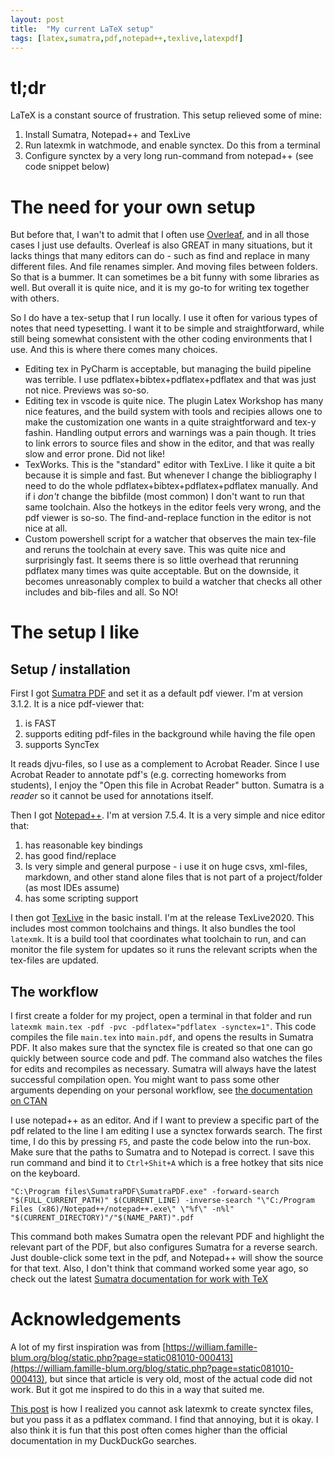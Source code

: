 ```yaml
---
layout: post
title:  "My current LaTeX setup"
tags: [latex,sumatra,pdf,notepad++,texlive,latexpdf]
---
```


# tl;dr
LaTeX is a constant source of frustration. This setup relieved some of mine:

1. Install Sumatra, Notepad++ and TexLive
2. Run latexmk in watchmode, and enable synctex. Do this from a terminal
3. Configure synctex by a very long run-command from notepad++ (see code snippet below)

# The need for your own setup
But before that, I wan't to admit that I often use [Overleaf](https://overleaf.com/), and in all those cases I just use defaults. Overleaf is also GREAT in many situations, but it lacks things that many editors can do - such as find and replace in many different files. And file renames simpler. And moving files between folders. So that is a bummer. It can sometimes be a bit funny with some libraries as well. But overall it is quite nice, and it is my go-to for writing tex together with others.

So I do have a tex-setup that I run locally. I use it often for various types of notes that need typesetting. I want it to be simple and straightforward, while still being somewhat consistent with the other coding environments that I use. And this is where there comes many choices.

- Editing tex in PyCharm is acceptable, but managing the build pipeline was terrible. I use pdflatex+bibtex+pdflatex+pdflatex and that was just not nice. Previews was so-so.
- Editing tex in vscode is quite nice. The plugin Latex Workshop has many nice features, and the build system with tools and recipies allows one to make the customization one wants in a quite straightforward and tex-y fashin. Handling output errors and warnings was a pain though. It tries to link errors to source files and show in the editor, and that was really slow and error prone. Did not like!
- TexWorks. This is the "standard" editor with TexLive. I like it quite a bit because it is simple and fast. But whenever I change the bibliography I need to do the whole pdflatex+bibtex+pdflatex+pdflatex manually. And if i *don't* change the bibfilde (most common) I don't want to run that same toolchain. Also the hotkeys in the editor feels very wrong, and the pdf viewer is so-so. The find-and-replace function in the editor is not nice at all.
- Custom powershell script for a watcher that observes the main tex-file and reruns the toolchain at every save. This was quite nice and surprisingly fast. It seems there is so little overhead that rerunning pdflatex many times was quite acceptable. But on the downside, it becomes unreasonably complex to build a watcher that checks all other includes and bib-files and all. So NO!

# The setup I like

## Setup / installation

First I got [Sumatra PDF](https://www.sumatrapdfreader.org/) and set it as a default pdf viewer. I'm at version 3.1.2. It is a nice pdf-viewer that:

1. is FAST
2. supports editing pdf-files in the background while having the file open
3. supports SyncTex

It reads djvu-files, so I use as a complement to Acrobat Reader. Since I use Acrobat Reader to annotate pdf's (e.g. correcting homeworks from students), I enjoy the "Open this file in Acrobat Reader" button. Sumatra is a *reader* so it cannot be used for annotations itself.


Then I got [Notepad++](https://notepad-plus-plus.org/). I'm at version 7.5.4. It is a very simple and nice editor that:

1. has reasonable key bindings
2. has good find/replace
3. Is very simple and general purpose - i use it on huge csvs, xml-files, markdown, and other stand alone files that is not part of a project/folder (as most IDEs assume)
4. has some scripting support

I then got [TexLive](https://tug.org/texlive/) in the basic install. I'm at the release TexLive2020. This includes most common toolchains and things. It also bundles the tool `latexmk`. It is a build tool that coordinates what toolchain to run, and can monitor the file system for updates so it runs the relevant scripts when the tex-files are updated.

## The workflow

I first create a folder for my project, open a terminal in that folder and run `latexmk main.tex -pdf -pvc -pdflatex="pdflatex -synctex=1"`. This code compiles the file `main.tex` into `main.pdf`, and opens the results in Sumatra PDF. It also makes sure that the synctex file is created so that one can go quickly between source code and pdf. The command also watches the files for edits and recompiles as necessary. Sumatra will always have the latest successful compilation open. You might want to pass some other arguments depending on your personal workflow, see [the documentation on CTAN](https://www.ctan.org/pkg/latexmk/)

I use notepad++ as an editor. And if I want to preview a specific part of the pdf related to the line I am editing I use a synctex forwards search. The first time, I do this by pressing `F5`, and paste the code below into the run-box. Make sure that the paths to Sumatra and to Notepad is correct. I save this run command and bind it to `Ctrl+Shit+A` which is a free hotkey that sits nice on the keyboard.

~~~
"C:\Program files\SumatraPDF\SumatraPDF.exe" -forward-search "$(FULL_CURRENT_PATH)" $(CURRENT_LINE) -inverse-search "\"C:/Program Files (x86)/Notepad++/notepad++.exe\" \"%f\" -n%l" "$(CURRENT_DIRECTORY)"/"$(NAME_PART)".pdf
~~~

This command both makes Sumatra open the relevant PDF and highlight the relevant part of the PDF, but also configures Sumatra for a reverse search. Just double-click some text in the pdf, and Notepad++ will show the source for that text. Also, I don't think that command worked some year ago, so check out the latest [Sumatra documentation for work with TeX](https://www.sumatrapdfreader.org/docs/Use-Sumatra-as-a-pre-viewer-for-LaTeX-editors.html)

# Acknowledgements
A lot of my first inspiration was from  [https://william.famille-blum.org/blog/static.php?page=static081010-000413](https://william.famille-blum.org/blog/static.php?page=static081010-000413), but since that article is very old, most of the actual code did not work. But it got me inspired to do this in a way that suited me.

[This post](https://mg.readthedocs.io/latexmk.html) is how I realized you cannot ask latexmk to create synctex files, but you pass it as a pdflatex command. I find that annoying, but it is okay. I also think it is fun that this post often comes higher than the official documentation in my DuckDuckGo searches.